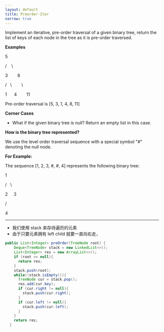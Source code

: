 ```yaml
---
layout: default
title: Preorder-Iter
narrow: true
---
```


Implement an iterative, pre-order traversal of a given binary tree, return the list of keys of each node in the tree as it is pre-order traversed.

**Examples**

5

/    \

3        8

/   \        \

1      4        11

Pre-order traversal is [5, 3, 1, 4, 8, 11]

**Corner Cases**

- What if the given binary tree is null? Return an empty list in this case.

**How is the binary tree represented?**

We use the level order traversal sequence with a special symbol "#" denoting the null node.

**For Example:**

The sequence [1, 2, 3, #, #, 4] represents the following binary tree:

1

/   \

2     3

/

4

---

- 我们使用 stack 来存待遍历的元素
- 由于只要元素拥有 left child 就要一直向右走，

```java
public List<Integer> preOrder(TreeNode root) {
    Deque<TreeNode> stack = new LinkedList<>();
    List<Integer> res = new ArrayList<>();
    if (root == null){
      return res;
    }
    stack.push(root);
    while(!stack.isEmpty()){
      TreeNode cur = stack.pop();
      res.add(cur.key);
      if (cur.right != null){
        stack.push(cur.right);
      }
      if (cur.left != null){
        stack.push(cur.left);
      }
    }
    return res;
  }
```
